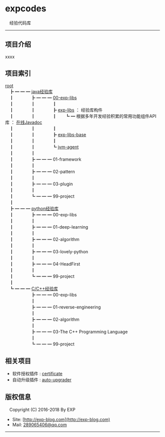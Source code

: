# expcodes
　经验代码库

------

## 项目介绍

xxxx

## 项目索引

[root](https://github.com/lyy289065406/expcodes) <br/>
　┣ ━ ━ ━ [java经验库](https://github.com/lyy289065406/expcodes/tree/master/java) <br/>
　┃　　　　┣ ━ ━ ━ [00-exp-libs](https://github.com/lyy289065406/expcodes/tree/master/java/00-exp-libs) <br/>
　┃　　　　┃　　　　┃<br/>
　┃　　　　┃　　　　┣ [exp-libs](https://github.com/lyy289065406/expcodes/tree/master/java/00-exp-libs/exp-libs) ： 经验库构件 <br/>
　┃　　　　┃　　　　┃　　┗ ━ 根据多年开发经验积累的常用功能组件API库 ： [在线Javadoc](https://lyy289065406.github.io/api-online/) <br/>
　┃　　　　┃　　　　┃<br/>
　┃　　　　┃　　　　┣ [exp-libs-base](https://github.com/lyy289065406/expcodes/tree/master/java/00-exp-libs/exp-libs-base) <br/>
　┃　　　　┃　　　　┃<br/>
　┃　　　　┃　　　　┗ [jvm-agent](https://github.com/lyy289065406/expcodes/tree/master/java/00-exp-libs/jvm-agent) <br/>
　┃　　　　┃<br/>
　┃　　　　┣ ━ ━ ━ 01-framework <br/>
　┃　　　　┃<br/>
　┃　　　　┣ ━ ━ ━ 02-pattern <br/>
　┃　　　　┃<br/>
　┃　　　　┣ ━ ━ ━ 03-plugin <br/>
　┃　　　　┃<br/>
　┃　　　　┗ ━ ━ ━ 99-project <br/>
　┃<br/>
　┣ ━ ━ ━ [python经验库](https://github.com/lyy289065406/expcodes/tree/master/python) <br/>
　┃　　　　┣ ━ ━ ━ 00-exp-libs <br/>
　┃　　　　┃<br/>
　┃　　　　┣ ━ ━ ━ 01-deep-learning <br/>
　┃　　　　┃<br/>
　┃　　　　┣ ━ ━ ━ 02-algorithm <br/>
　┃　　　　┃<br/>
　┃　　　　┣ ━ ━ ━ 03-lovely-python <br/>
　┃　　　　┃<br/>
　┃　　　　┣ ━ ━ ━ 04-HeadFirst <br/>
　┃　　　　┃<br/>
　┃　　　　┗ ━ ━ ━ 99-project <br/>
　┃<br/>
　┗ ━ ━ ━ [C/C++经验库](https://github.com/lyy289065406/expcodes/tree/master/c) <br/>
　　　　　　┣ ━ ━ ━ 00-exp-libs <br/>
　　　　　　┃<br/>
　　　　　　┣ ━ ━ ━ 01-reverse-engineering <br/>
　　　　　　┃<br/>
　　　　　　┣ ━ ━ ━ 02-algorithm <br/>
　　　　　　┃<br/>
　　　　　　┣ ━ ━ ━ 03-The C++ Programming Language <br/>
　　　　　　┃<br/>
　　　　　　┗ ━ ━ ━ 99-project <br/>

## 相关项目

- 软件授权插件 : [certificate](https://github.com/lyy289065406/certificate)
- 自动升级插件 : [auto-upgrader](https://github.com/lyy289065406/auto-upgrader)



## 版权信息

　Copyright (C) 2016-2018 By EXP

- Site: [http://exp-blog.com](http://exp-blog.com) 
- Mail: <a href="mailto:289065406@qq.com?subject=[EXP's Github]%20Your%20Question%20（请写下您的疑问）&amp;body=What%20can%20I%20help%20you?%20（需要我提供什么帮助吗？）">289065406@qq.com</a>


------
